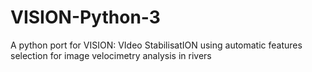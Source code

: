 # VISION-Python-3
A python port for VISION: VIdeo StabilisatION using automatic features selection for image velocimetry analysis in rivers

